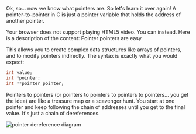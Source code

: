 Ok, so... now we know what pointers are. So let's learn it over again! A pointer-to-pointer in C is just a pointer variable that holds the address of another pointer.

Your browser does not support playing HTML5 video. You can instead. Here is a description of the content: Pointer pointers are easy

This allows you to create complex data structures like arrays of pointers, and to modify pointers indirectly. The syntax is exactly what you would expect:

```c
int value;
int *pointer;
int **pointer_pointer;
```

Pointers to pointers (or pointers to pointers to pointers to pointers... you get the idea) are like a treasure map or a scavenger hunt. You start at one pointer and keep following the chain of addresses until you get to the final value. It's just a chain of dereferences.

![pointer dereference diagram](https://storage.googleapis.com/qvault-webapp-dynamic-assets/course_assets/V02gw1W.png)